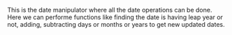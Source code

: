 This is the date manipulator where all the date operations can be done.
Here we can performe functions  like finding the date is having leap year or not, adding, subtracting days or months or years to get new updated dates.
